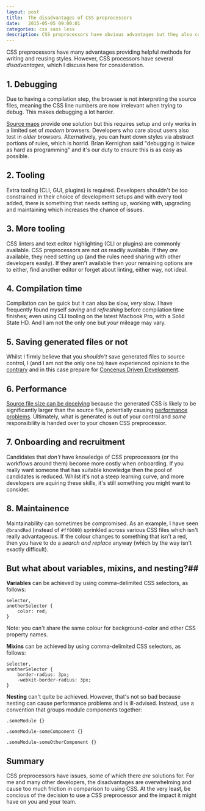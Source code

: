 ```yaml
---
layout: post
title:  The disadvantages of CSS preprocessors
date:   2015-05-05 09:00:01
categories: css sass less
description: CSS preprocessors have obvious advantages but they also come with a host of problems. Learn about these to avoid pain for you and your team.
---
```


CSS preprocessors have many advantages providing helpful methods for writing and reusing styles. However, CSS processors have several *disadvantages*, which I discuss here for consideration.

## 1. Debugging

Due to having a compilation step, the browser is not interpreting the source files, meaning the CSS line numbers are now irrelevant when trying to debug. This makes debugging a lot harder.

[Source maps](http://thesassway.com/intermediate/using-source-maps-with-sass) provide one solution but this requires setup and only works in a limited set of *modern* browsers. Developers who care about users also test in *older* browsers. Alternatively, you can hunt down styles via abstract portions of rules, which is horrid. Brian Kernighan said "debugging is twice as hard as programming" and it's our duty to ensure this is as easy as possible.

## 2. Tooling

Extra tooling (CLI, GUI, plugins) is required. Developers shouldn't be *too* constrained in their choice of development setups and with every tool added, there is something that needs setting up, working with, upgrading and maintaining which increases the chance of issues.

## 3. More tooling

CSS linters and text editor highlighting (CLI or plugins) are commonly available. CSS preprocessors are not *as* readily available. If they *are* available, they need setting up (and the rules need sharing with other developers easily). If they aren't available then your remaining options are to either, find another editor or forget about linting, either way, not ideal.

## 4. Compilation time

Compilation can be quick but it can also be slow, *very* slow. I have frequently found myself *saving* and *refreshing* before compilation time finishes; even using CLI tooling on the latest Macbook Pro, with a Solid State HD. And I am not the only one but *your* mileage may vary.

## 5. Saving generated files or not

Whilst I firmly believe that you *shouldn't* save generated files to source control, I (and I am not the only one to) have experienced opinions to the [contrary](http://stackoverflow.com/questions/13185170/using-less-and-version-control-should-generated-css-be-included-in-a-repo) and in this case prepare for  [Concenus Driven Development](http://www.nczonline.net/blog/2015/04/14/consensus-driven-development/).

## 6. Performance

[Source file size can be deceiving](http://jaketrent.com/post/cons-css-preprocessors/) because the generated CSS is likely to be significantly larger than the source file, potentially causing [performance problems](http://blog.millermedeiros.com/the-problem-with-css-pre-processors/). Ultimately, what is generated is out of your control and *some* responsibility is handed over to your chosen CSS preprocessor.

## 7. Onboarding and recruitment

Candidates that *don't* have knowledge of CSS preprocessors (or the workflows around them) become more costly when onboarding. If you really want someone that has suitable knowledge then the pool of candidates is reduced. Whilst it's not a steep learning curve, and more developers are aquiring these skills, it's still something you might want to consider.

## 8. Maintainence

Maintainability can sometimes be compromised. As an example, I have seen `@brandRed` (instead of `#ff0000`) sprinkled across various CSS files which isn't really advantageous. If the colour changes to something that isn't a red, then you have to do a *search and replace* anyway (which by the way isn't exactly difficult).

## But what about variables, mixins, and nesting?##

**Variables** can be achieved by using comma-delimited CSS selectors, as follows:

	selector,
	anotherSelector {
		color: red;
	}

Note: you can't share the same colour for background-color and other CSS property names.

**Mixins** can be achieved by using comma-delimited CSS selectors, as follows:

	selector,
	anotherSelector {
		border-radius: 3px;
		-webkit-border-radius: 3px;
	}

**Nesting** can't quite be achieved. However, that's not so bad because nesting can cause performance problems and is ill-advised. Instead, use a convention that groups module components together:

	.someModule {}

	.someModule-someComponent {}

	.someModule-someOtherComponent {}

## Summary

CSS preprocessors have issues, some of which there *are* solutions for. For me and many other developers, the disadvantages are overwhelming and cause too much friction in comparison to using CSS. At the very least, be concious of the decision to use a CSS preprocessor and the impact it might have on you and your team.